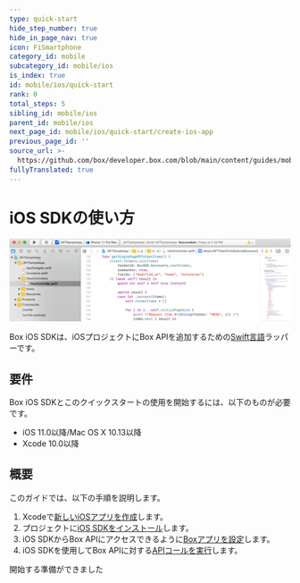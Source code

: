 ```yaml
---
type: quick-start
hide_step_number: true
hide_in_page_nav: true
icon: FiSmartphone
category_id: mobile
subcategory_id: mobile/ios
is_index: true
id: mobile/ios/quick-start
rank: 0
total_steps: 5
sibling_id: mobile/ios
parent_id: mobile/ios
next_page_id: mobile/ios/quick-start/create-ios-app
previous_page_id: ''
source_url: >-
  https://github.com/box/developer.box.com/blob/main/content/guides/mobile/ios/quick-start/index.md
fullyTranslated: true
---
```

# iOS SDKの使い方

<ImageFrame center>

![iOSエミュレータ](./xcode-code-snippet.png)

</ImageFrame>

Box iOS SDKは、iOSプロジェクトにBox APIを追加するための[Swift言語](https://developer.apple.com/swift/)ラッパーです。

## 要件

Box iOS SDKとこのクイックスタートの使用を開始するには、以下のものが必要です。

* iOS 11.0以降/Mac OS X 10.13以降
* Xcode 10.0以降

## 概要

このガイドでは、以下の手順を説明します。

1. Xcodeで[新しいiOSアプリを作成](g://mobile/ios/quick-start/create-ios-app/)します。
2. プロジェクトに[iOS SDKをインストール](g://mobile/ios/quick-start/install-ios-sdk/)します。
3. iOS SDKからBox APIにアクセスできるように[Boxアプリを設定](g://mobile/ios/quick-start/configure-box-app/)します。
4. iOS SDKを使用してBox APIに対する[APIコールを実行](g://mobile/ios/quick-start/make-api-call/)します。

<Next>

開始する準備ができました

</Next>